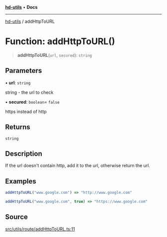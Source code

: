 [**hd-utils**](../README.md) • **Docs**

***

[hd-utils](../globals.md) / addHttpToURL

# Function: addHttpToURL()

> **addHttpToURL**(`url`, `secured`): `string`

## Parameters

• **url**: `string`

string - the url to check

• **secured**: `boolean`= `false`

https instead of http

## Returns

`string`

## Description

If the url doesn't contain http, add it to the url, otherwise return the url.

## Examples

```ts
addHttpToURL("www.google.com") => "http://www.google.com"
```

```ts
addHttpToURL("www.google.com", true) => "https://www.google.com"
```

## Source

[src/utils/route/addHttpToURL.ts:11](https://github.com/AhmadHddad/h-utils/blob/f7bb9ae71f981ffef49079271b9540862594b7e6/src/utils/route/addHttpToURL.ts#L11)
